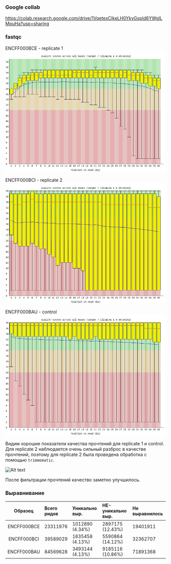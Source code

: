 ### Google collab


https://colab.research.google.com/drive/1VqetexCIkeLH0YkyGspld6YWgILMpuHa?usp=sharing

### fastqc

ENCFF000BCE - replicate 1
![Alt text](/imgs/BCE.png?raw=true "Optional Title")

ENCFF000BCI - replicate 2
![Alt text](/imgs/BCI.png?raw=true "Optional Title")

ENCFF000BAU - control
![Alt text](/imgs/BAU.png?raw=true "Optional Title")

Видим хорошие показатели качества прочтений для replicate 1 и control. Для
replicate 2 наблюдается очень сильный разброс в качестве прочтений, поэтому для
replicate 2 была проведена обработка с помощью `trimmomatic`.

![Alt text](/imgs/gc_dist_normal.png?raw=true "Optional Title")

После фильтрации прочтений качество заметно улучшилось. 

### Выравнивание

|  Образец    | Всего ридов | Уникально выр.  | НЕ-уникально выр. | Не выравнилось |
|:-----------:|:------------|:----------------|:------------------|:-------------- |
| ENCFF000BCE | 23311976    | 1012890 (4.34%) | 2897175 (12.43%)  | 19401911       |
| ENCFF000BCI | 39589029    | 1635458 (4.13%) | 5590864 (14.12%)  | 32362707       |
| ENCFF000BAU | 84569628    | 3493144 (4.13%) | 9185116 (10.86%)  | 71891368       |
